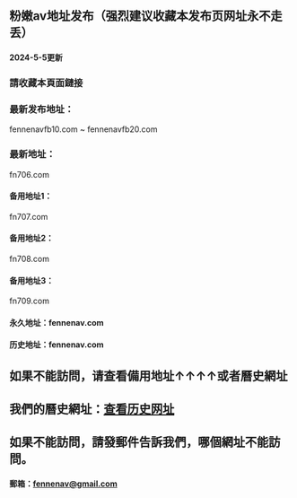## 粉嫩av地址发布（强烈建议收藏本发布页网址永不走丢）
#### 2024-5-5更新
### 請收藏本頁面鏈接
### 最新发布地址：
fennenavfb10.com ~ fennenavfb20.com
### 最新地址：
fn706.com
#### 备用地址1：
fn707.com
#### 备用地址2：
fn708.com
#### 备用地址3：
fn709.com
#### 永久地址：fennenav.com
#### 历史地址：fennenav.com
## 如果不能訪問，请查看備用地址↑↑↑↑或者曆史網址
## 我們的曆史網址：[查看历史网址](https://github.com/fennenav/fennenav.site/wiki/%E7%B2%89%E5%AB%A9av%E5%8E%86%E5%8F%B2%E5%9C%B0%E5%9D%80)
## 如果不能訪問，請發郵件告訴我們，哪個網址不能訪問。
#### 郵箱：fennenav@gmail.com
